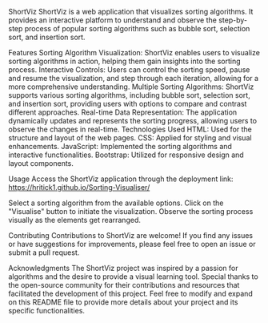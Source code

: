 ShortViz
ShortViz is a web application that visualizes sorting algorithms. It provides an interactive platform to understand and observe the step-by-step
process of popular sorting algorithms such as bubble sort, selection sort, and insertion sort.

Features
Sorting Algorithm Visualization: ShortViz enables users to visualize sorting algorithms in action, helping them gain insights into the sorting process.
Interactive Controls: Users can control the sorting speed, pause and resume the visualization, and step through each iteration, allowing for a more
comprehensive understanding.
Multiple Sorting Algorithms: ShortViz supports various sorting algorithms, including bubble sort, selection sort, and insertion sort, 
providing users with options to compare and contrast different approaches.
Real-time Data Representation: The application dynamically updates and represents the sorting progress, allowing users to observe the changes in real-time.
Technologies Used
HTML: Used for the structure and layout of the web pages.
CSS: Applied for styling and visual enhancements.
JavaScript: Implemented the sorting algorithms and interactive functionalities.
Bootstrap: Utilized for responsive design and layout components.

Usage
Access the ShortViz application through the deployment link: https://hritick1.github.io/Sorting-Visualiser/

Select a sorting algorithm from the available options.
Click on the "Visualise" button to initiate the visualization.
Observe the sorting process visually as the elements get rearranged.


Contributing
Contributions to ShortViz are welcome! If you find any issues or have suggestions for improvements, please feel free to open an issue or submit a pull request.


Acknowledgments
The ShortViz project was inspired by a passion for algorithms and the desire to provide a visual learning tool.
Special thanks to the open-source community for their contributions and resources that facilitated the development of this project.
Feel free to modify and expand on this README file to provide more details about your project and its specific functionalities.

